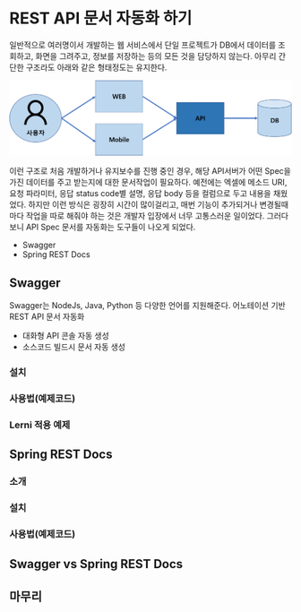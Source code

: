 # REST API 문서 자동화 하기
일반적으로 여러명이서 개발하는 웹 서비스에서 단일 프로젝트가 DB에서 데이터를 조회하고, 화면을 그려주고, 정보를 저장하는 등의 모든 것을 담당하지 않는다. 아무리 간단한 구조라도 아래와 같은 형태정도는 유지한다.

![web](https://raw.githubusercontent.com/rbwls31/rbwls31.github.io/master/images/WEB.png)

이런 구조로 처음 개발하거나 유지보수를 진행 중인 경우, 해당 API서버가 어떤 Spec을 가진 데이터를 주고 받는지에 대한 문서작업이 필요하다.
예전에는 엑셀에 메소드 URI, 요청 파라미터, 응답 status code별 설명, 응답 body 등을 컬럼으로 두고 내용을 채웠었다.  하지만 이런 방식은 굉장히 시간이 많이걸리고, 매번 기능이 추가되거나 변경될때마다 작업을 따로 해줘야 하는 것은 개발자 입장에서 너무 고통스러운 일이었다. 그러다보니 API Spec 문서를 자동화는 도구들이 나오게 되었다. 
- Swagger
- Spring REST Docs
## Swagger
Swagger는 NodeJs, Java, Python 등 다양한 언어를 지원해준다. 
어노테이션 기반 REST API 문서 자동화
- 대화형 API 콘솔 자동 생성
- 소스코드 빌드시 문서 자동 생성
### 설치
### 사용법(예제코드)
### Lerni 적용 예제

## Spring REST Docs
### 소개
### 설치
### 사용법(예제코드)

## Swagger vs Spring REST Docs

## 마무리





<!--stackedit_data:
eyJoaXN0b3J5IjpbMTg4OTE5NTU4LC0xNzI5OTk4MjIsLTEyNz
IxNDEzNTksMzUzODE1MDEyLC01MTQwOTU3MDAsMTg0NTA0MTg4
NSw2NDkyOTE0MjYsLTE0ODA5ODgzMjAsLTYzOTUxMTA5NSw2ND
Y3MTI0MDksMTg1NTI5MTU4LDE3NTI3NTc5MjYsLTE3NjY3MjI4
NDgsNTA3ODk3NTc3LDY5NzAyNzYyLC00ODI3OTY5MzEsLTQ3Nj
MyODYxOF19
-->